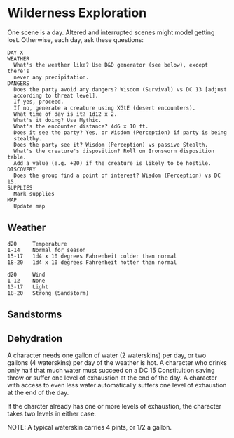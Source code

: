 # Wilderness Exploration

One scene is a day. Altered and interrupted scenes might model getting lost. Otherwise, each day, ask these questions:

	DAY X
	WEATHER
	  What's the weather like? Use D&D generator (see below), except there's
	  never any precipitation.
	DANGERS
	  Does the party avoid any dangers? Wisdom (Survival) vs DC 13 [adjust
	  according to threat level].
	  If yes, proceed.
	  If no, generate a creature using XGtE (desert encounters).
	  What time of day is it? 1d12 x 2.
	  What's it doing? Use Mythic.
	  What's the encounter distance? 4d6 x 10 ft.
	  Does it see the party? Yes, or Wisdom (Perception) if party is being
	  stealthy.
	  Does the party see it? Wisdom (Perception) vs passive Stealth.
	  What's the creature's disposition? Roll on Ironsworn disposition table.
	  Add a value (e.g. +20) if the creature is likely to be hostile.
	DISCOVERY
	  Does the group find a point of interest? Wisdom (Perception) vs DC 15.
	SUPPLIES
	  Mark supplies
	MAP
	  Update map


## Weather

	d20		Temperature
	1-14	Normal for season
	15-17	1d4 x 10 degrees Fahrenheit colder than normal
	18-20	1d4 x 10 degrees Fahrenheit hotter than normal

	d20		Wind
	1-12	None
	13-17	Light
	18-20	Strong (Sandstorm)

## Sandstorms



## Dehydration

A character needs one gallon of water (2 waterskins) per day, or two gallons (4 waterskins) per day of the weather is hot. A character who drinks only half that much water must succeed on a DC 15 Constituition saving throw or suffer one level of exhaustion at the end of the day. A character with access to even less water automatically suffers one level of exhaustion at the end of the day.

If the charcter already has one or more levels of exhaustion, the character takes two levels in either case.

NOTE: A typical waterskin carries 4 pints, or  1/2 a gallon.
